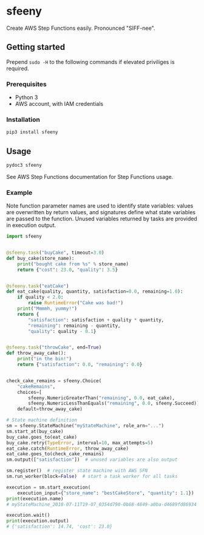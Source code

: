 # sfeeny
Create AWS Step Functions easily. Pronounced "SIFF-nee".

## Getting started
Prepend `sudo -H` to the following commands if elevated priviliges is
required.

### Prerequisites
* Python 3
* AWS account, with IAM credentials

### Installation
```bash
pip3 install sfeeny
```

## Usage
```bash
pydoc3 sfeeny
```

See AWS Step Functions documentation for Step Functions usage.

### Example
Note function parameter names are used to identify state variables: values
are overwritten by return values, and signatures define what state
variables are passed to the function. Unused variables returned by
tasks are provided in execution output.

```python
import sfeeny


@sfeeny.task("buyCake", timeout=3.0)
def buy_cake(store_name):
    print("bought cake from %s" % store_name)
    return {"cost": 23.0, "quality": 3.5}


@sfeeny.task("eatCake")
def eat_cake(quality, quantity, satisfaction=0.0, remaining=1.0):
    if quality < 2.0:
        raise RuntimeError("Cake was bad!")
    print("Mmmmh, yummy!")
    return {
        "satisfaction": satisfaction + quality * quantity,
        "remaining": remaining - quantity,
        "quality": quality - 0.1}


@sfeeny.task("throwCake", end=True)
def throw_away_cake():
    print("in the bin!")
    return {"satisfaction": 0.0, "remaining": 0.0}


check_cake_remains = sfeeny.Choice(
    "cakeRemains",
    choices=[
        sfeeny.NumericGreaterThan("remaining", 0.0, eat_cake),
        sfeeny.NumericLessThanEquals("remaining", 0.0, sfeeny.Succeed)],
    default=throw_away_cake)

# State machine definition
sm = sfeeny.StateMachine("myStateMachine", role_arn="...")
sm.start_at(buy_cake)
buy_cake.goes_to(eat_cake)
buy_cake.retry(TypeError, interval=10, max_attempts=5)
eat_cake.catch(RuntimeError, throw_away_cake)
eat_cake.goes_to(check_cake_remains)
sm.output(["satisfaction"])  # unused variables are also output

sm.register()  # register state machine with AWS SFN
sm.run_worker(block=False)  # start a task worker for all tasks

execution = sm.start_execution(
    execution_input={"store_name": "bestCakeStore", "quantity": 1.1})
print(execution.name)
# myStateMachine_2018-07-11T19-07_0354d790-0b68-4849-a0ba-d4689fd86934

execution.wait()
print(execution.output)
# {'satisfaction': 14.74, 'cost': 23.0}
```
